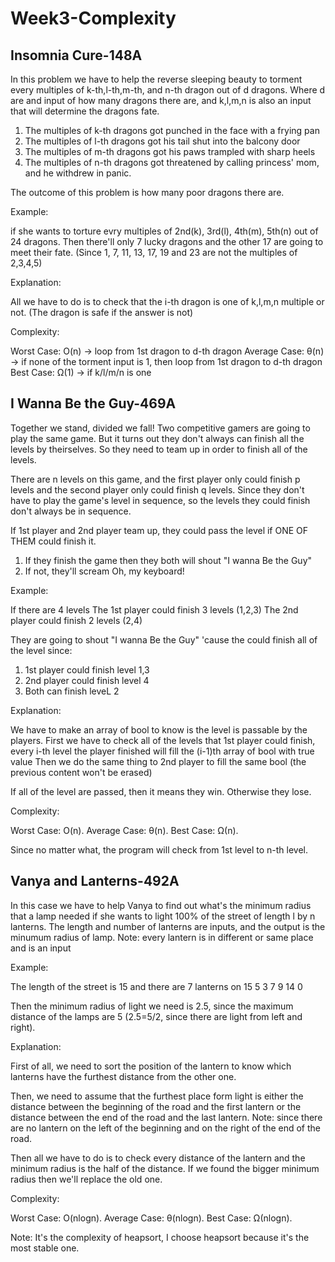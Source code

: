   # Week3-Complexity

## Insomnia Cure-148A

In this problem we have to help the reverse sleeping beauty to torment every multiples of k-th,l-th,m-th, and n-th dragon out of d dragons.
Where d are and input of how many dragons there are, and k,l,m,n is also an input that will determine the dragons fate.
  1. The multiples of k-th dragons got punched in the face with a frying pan
  2. The multiples of l-th dragons got his tail shut into the balcony door
  3. The multiples of m-th dragons got his paws trampled with sharp heels
  4. The multiples of n-th dragons got threatened by calling princess' mom, and he withdrew in panic.
  
The outcome of this problem is how many poor dragons there are.
  
Example:

if she wants to torture evry multiples of 2nd(k), 3rd(l), 4th(m), 5th(n) out of  24 dragons. 
Then there'll only 7 lucky dragons and the other 17 are going to meet their fate. 
(Since 1, 7, 11, 13, 17, 19 and 23 are not the multiples of 2,3,4,5)

Explanation:

All we have to do is to check that the i-th dragon is one of k,l,m,n multiple or not. (The dragon is safe if the answer is not)

Complexity:

Worst Case: O(n) -> loop from 1st dragon to d-th dragon
Average Case: θ(n) -> if none of the torment input is 1, then loop from 1st dragon to d-th dragon
Best Case: Ω(1) -> if k/l/m/n is one


## I Wanna Be the Guy-469A

Together we stand, divided we fall! Two competitive gamers are going to play the same game. 
But it turns out they don't always can finish all the levels by theirselves.
So they need to team up in order to finish all of the levels.

There are n levels on this game, and the first player only could finish p levels and the second player only could finish q levels.
Since they don't have to play the game's level in sequence, so the levels they could finish don't always be in sequence.

If 1st player and 2nd player team up, they could pass the level if ONE OF THEM could finish it.
  1. If they finish the game then they both will shout "I wanna Be the Guy"
  2. If not, they'll scream Oh, my keyboard!
  
Example:

If there are 4 levels
The 1st player could finish 3 levels (1,2,3)
The 2nd player could finish 2 levels (2,4)

They are going to shout "I wanna Be the Guy" 'cause the could finish all of the level since:
  1. 1st player could finish level 1,3
  2. 2nd player could finish level 4
  3. Both can finish leveL 2

Explanation:

We have to make an array of bool to know is the level is passable by the players.
First we have to check all of the levels that 1st player could finish, every i-th level the player finished will fill the (i-1)th array of bool with true value
Then we do the same thing to 2nd player to fill the same bool (the previous content won't be erased)

If all of the level are passed, then it means they win. Otherwise they lose.

Complexity:

Worst Case: O(n).
Average Case: θ(n).
Best Case: Ω(n).

Since no matter what, the program will check from 1st level to n-th level.

## Vanya and Lanterns-492A

In this case we have to help Vanya to find out what's the minimum radius that a lamp needed if she wants to light 100% of the street of length l by n lanterns.
The length and number of lanterns are inputs, and the output is the minumum radius of lamp.
Note: every lantern is in different or same place and is an input

Example:

The length of the street is 15 and there are 7 lanterns on 15 5 3 7 9 14 0

Then the minimum radius of light we need is 2.5, since the maximum distance of the lamps are 5 (2.5=5/2, since there are light from left and right).

Explanation:

First of all, we need to sort the position of the lantern to know which lanterns have the furthest distance from the other one.

Then, we need to assume that the furthest place form light is either the distance between the beginning of the road and the first lantern
or the distance between the end of the road and the last lantern. 
Note: since there are no lantern on the left of the beginning and on the right of the end of the road.

Then all we have to do is to check every distance of the lantern and the minimum radius is the half of the distance.
If we found the bigger minimum radius then we'll replace the old one.

Complexity:

Worst Case: O(nlogn).
Average Case: θ(nlogn).
Best Case: Ω(nlogn).

Note: It's the complexity of heapsort, I choose heapsort because it's the most stable one.

